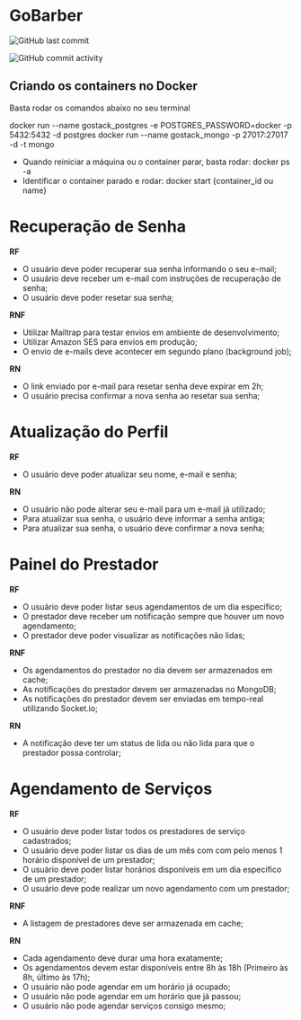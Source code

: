 # GoBarber
![GitHub last commit](https://img.shields.io/github/last-commit/rodrigoalbinoh/gostack-gobarber-backend)

![GitHub commit activity](https://img.shields.io/github/commit-activity/m/rodrigoalbinoh/gostack-gobarber-backend)

## Criando os containers no Docker
Basta rodar os comandos abaixo no seu terminal

docker run --name gostack_postgres -e POSTGRES_PASSWORD=docker -p 5432:5432 -d postgres
docker run --name gostack_mongo -p 27017:27017 -d -t mongo 

* Quando reiniciar a máquina ou o container parar, basta rodar: docker ps -a
* Identificar o container parado e rodar: docker start {container_id ou name}


# Recuperação de Senha
**RF**
- O usuário deve poder recuperar sua senha informando o seu e-mail;
- O usuário deve receber um e-mail com instruções de recuperação de senha;
- O usuário deve poder resetar sua senha;

**RNF**
- Utilizar Mailtrap para testar envios em ambiente de desenvolvimento;
- Utilizar Amazon SES para envios em produção;
- O envio de e-mails deve acontecer em segundo plano (background job);

**RN**
- O link enviado por e-mail para resetar senha deve expirar em 2h;
- O usuário precisa confirmar a nova senha ao resetar sua senha;


# Atualização do Perfil
**RF**
- O usuário deve poder atualizar seu nome, e-mail e senha;

**RN**
- O usuário não pode alterar seu e-mail para um e-mail já utilizado;
- Para atualizar sua senha, o usuário deve informar a senha antiga;
- Para atualizar sua senha, o usuário deve confirmar a nova senha;

# Painel do Prestador
**RF**
- O usuário deve poder listar seus agendamentos de um dia específico;
- O prestador deve receber um notificação sempre que houver um novo agendamento;
- O prestador deve poder visualizar as notificações não lidas;

**RNF**
- Os agendamentos do prestador no dia devem ser armazenados em cache;
- As notificações do prestador devem ser armazenadas no MongoDB;
- As notificações do prestador devem ser enviadas em tempo-real utilizando Socket.io;


**RN**
- A notificação deve ter um status de lida ou não lida para que o prestador possa controlar;

# Agendamento de Serviços

**RF**
- O usuário deve poder listar todos os prestadores de serviço cadastrados;
- O usuário deve poder listar os dias de um mês com com pelo menos 1 horário disponível de um prestador;
- O usuário deve poder listar horários disponíveis em um dia específico de um prestador;
- O usuário deve pode realizar um novo agendamento com um prestador;

**RNF**
- A listagem de prestadores deve ser armazenada em cache;

**RN**
- Cada agendamento deve durar uma hora exatamente;
- Os agendamentos devem estar disponíveis entre 8h às 18h (Primeiro às 8h, último às 17h);
- O usuário não pode agendar em um horário já ocupado;
- O usuário não pode agendar em um horário que já passou;
- O usuário não pode agendar serviços consigo mesmo;
